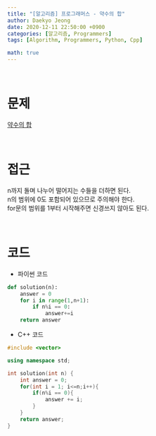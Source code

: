 ```yaml
---
title: "[알고리즘] 프로그래머스 - 약수의 합"
author: Daekyo Jeong
date: 2020-12-11 22:50:00 +0900
categories: [알고리즘, Programmers]
tags: [Algorithm, Programmers, Python, Cpp]

math: true
---
```


<br/>

# **문제**


[약수의 합](https://programmers.co.kr/learn/courses/30/lessons/12928)

<br/>

# **접근**  

n까지 돌며 나누어 떨어지는 수들을 더하면 된다.  
n의 범위에 0도 포함되어 있으므로 주의해야 한다.   
for문의 범위를 1부터 시작해주면 신경쓰지 않아도 된다.  

<br/>

# **코드**


- 파이썬 코드   

```py
def solution(n):
    answer = 0
    for i in range(1,n+1):
        if n%i == 0:
            answer+=i
    return answer
```


- C++ 코드

```cpp
#include <vector>

using namespace std;

int solution(int n) {
    int answer = 0;
    for(int i = 1; i<=n;i++){
        if(n%i == 0){
            answer += i;
        }
    }
    return answer;
}
```



<br/>
